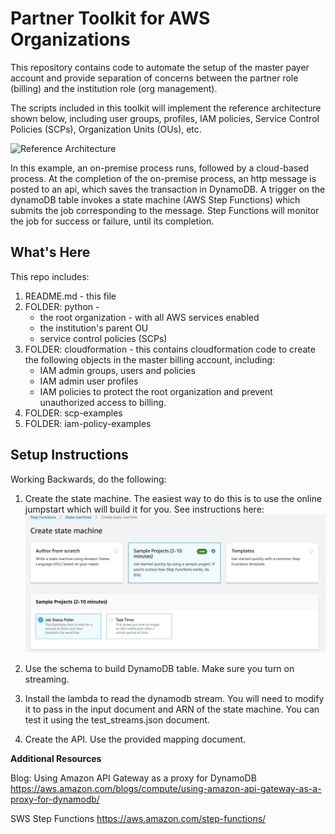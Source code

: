 Partner Toolkit for AWS Organizations 
==================================================

This repository contains code to automate the setup of the master payer account and provide separation of concerns between the partner role (billing) and the institution role (org management).

The scripts included in this toolkit will implement the reference architecture shown below, including user groups, profiles, IAM policies, Service Control Policies (SCPs), Organization Units (OUs), etc. 

![Reference Architecture](https://github.com/rjgleave/aws-organizations-partner-toolkit/blob/master/assets/AWS-Orgs-for-Resellers.png)

In this example, an on-premise process runs, followed by a cloud-based process.  At the completion of the on-premise process, an http message is posted to an api, which saves the transaction in DynamoDB.  A trigger on the dynamoDB table invokes a state machine (AWS Step Functions) which submits the job corresponding to the message.  Step Functions will monitor the job for success or failure, until its completion.   


What's Here
-----------

This repo includes:

1. README.md - this file
2. FOLDER: python - 
    *   the root organization - with all AWS services enabled
    *   the institution's parent OU
    *   service control policies (SCPs)
3. FOLDER: cloudformation - this contains cloudformation code to create
the following objects in the master billing account, including:
    *   IAM admin groups, users and policies
    *   IAM admin user profiles 
    *   IAM policies to protect the root organization and prevent unauthorized access to billing.
4. FOLDER: scp-examples  
5. FOLDER: iam-policy-examples

Setup Instructions
------------------

Working Backwards, do the following:

1. Create the state machine.  The easiest way to do this is to use the online jumpstart which will build it for you.  See instructions here:
![Reference Architecture](https://github.com/rjgleave/aws-batch-api-submitter/blob/master/assets/step-function-sample-projects.png)

2. Use the schema to build DynamoDB table.   Make sure you turn on streaming.
3. Install the lambda to read the dynamodb stream.   You will need to modify it to pass in the input document and ARN of the state machine.    You can test it using the test_streams.json document.
4. Create the API.  Use the provided mapping document.



__Additional Resources__

Blog: Using Amazon API Gateway as a proxy for DynamoDB
https://aws.amazon.com/blogs/compute/using-amazon-api-gateway-as-a-proxy-for-dynamodb/

SWS Step Functions
https://aws.amazon.com/step-functions/
